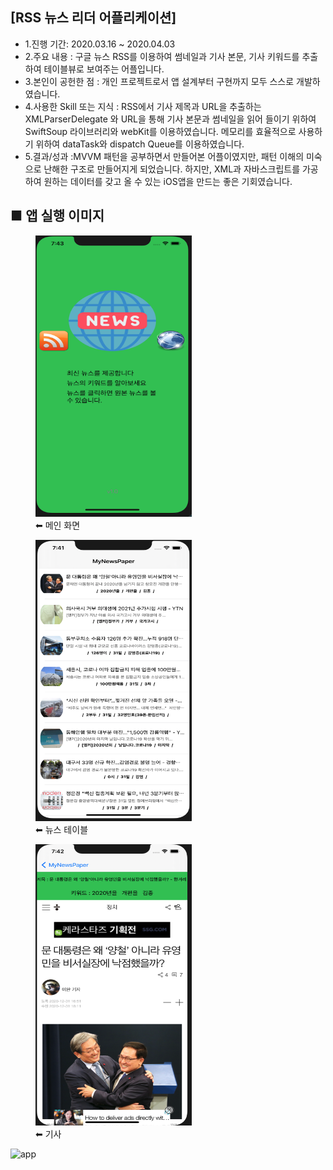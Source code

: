 ## [RSS 뉴스 리더 어플리케이션]
- 1.진행 기간: 2020.03.16 ~ 2020.04.03
- 2.주요 내용 : 구글 뉴스 RSS를 이용하여 썸네일과 기사 본문, 기사 키워드를 추출하여 테이블뷰로 보여주는 어플입니다.
- 3.본인이 공헌한 점 : 개인 프로젝트로서 앱 설계부터 구현까지 모두 스스로 개발하였습니다. 
- 4.사용한 Skill 또는 지식 : RSS에서 기사 제목과 URL을 추출하는 XMLParserDelegate 와 URL을 통해 기사 본문과 썸네일을 읽어 들이기 위하여 SwiftSoup 라이브러리와 webKit를 이용하였습니다. 메모리를 효율적으로 사용하기 위하여 dataTask와 dispatch Queue를 이용하였습니다.
- 5.결과/성과 :MVVM 패턴을 공부하면서 만들어본 어플이였지만, 패턴 이해의 미숙으로 난해한 구조로 만들어지게 되었습니다. 하지만, XML과 자바스크립트를 가공하여 원하는 데이터를 갖고 올 수 있는 iOS앱을 만드는 좋은 기회였습니다.

## ■ 앱 실행 이미지
<div>
<figure> 
<img src="appImage/launch.png" width="250" height="450">
<figcaption>⬅︎ 메인 화면</figcaption>
</figure>
  <figure>
<img src="appImage/main.png" width="250" height="450">
<figcaption>⬅︎ 뉴스 테이블</figcaption>
    </figure>
      <figure>
<img src="appImage/detailNews.png" width="250" height="450">
<figcaption>⬅︎ 기사</figcaption>
        </figure>
</div>

![app](https://user-images.githubusercontent.com/55025822/106364547-31091600-6373-11eb-9c92-36147726f096.gif)

